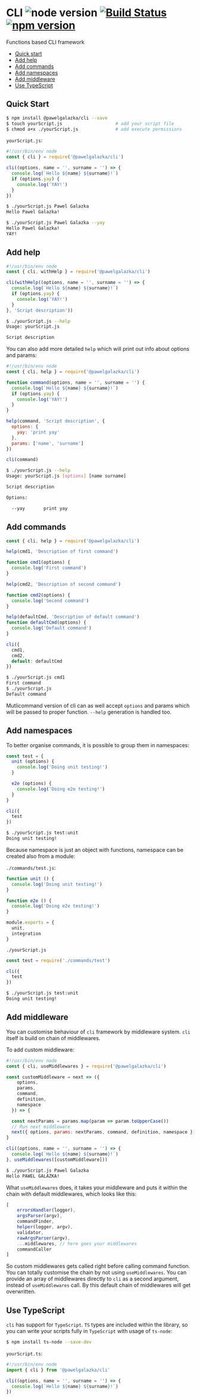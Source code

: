 # CLI ![node version](https://img.shields.io/node/v/%40pawelgalazka%2Fcli.svg) [![Build Status](https://travis-ci.org/pawelgalazka/cli.svg?branch=master)](https://travis-ci.org/pawelgalazka/cli) [![npm version](https://badge.fury.io/js/%40pawelgalazka%2Fcli.svg)](https://badge.fury.io/js/%40pawelgalazka%2Fcli)
Functions based CLI framework

- [Quick start](#quick-start)
- [Add help](#add-help)
- [Add commands](#add-commands)
- [Add namespaces](#add-namespaces)
- [Add middleware](#add-middleware)
- [Use TypeScript](#use-typescript)

## Quick Start

```sh
$ npm install @pawelgalazka/cli --save
$ touch yourScript.js                    # add your script file
$ chmod a+x ./yourScript.js              # add execute permissions
```

`yourScript.js`:
```js
#!/usr/bin/env node
const { cli } = require('@pawelgalazka/cli')

cli((options, name = '', surname = '') => {
  console.log(`Hello ${name} ${surname}!`)
  if (options.yay) {
    console.log('YAY!')
  }
})
```

```sh
$ ./yourScript.js Pawel Galazka
Hello Pawel Galazka!
```

```sh
$ ./yourScript.js Pawel Galazka --yay
Hello Pawel Galazka!
YAY!
```

## Add help

```js
#!/usr/bin/env node
const { cli, withHelp } = require('@pawelgalazka/cli')

cli(withHelp((options, name = '', surname = '') => {
  console.log(`Hello ${name} ${surname}!`)
  if (options.yay) {
    console.log('YAY!')
  }
}, 'Script description'))
```

```sh
$ ./yourScript.js --help
Usage: yourScript.js

Script description
```

You can also add more detailed `help` which will print out info
about options and params:

```js
#!/usr/bin/env node
const { cli, help } = require('@pawelgalazka/cli')

function command(options, name = '', surname = '') {
  console.log(`Hello ${name} ${surname}!`)
  if (options.yay) {
    console.log('YAY!')
  }  
}

help(command, 'Script description', {
  options: {
    yay: 'print yay'
  },
  params: ['name', 'surname']
})

cli(command)
```

```sh
$ ./yourScript.js --help
Usage: yourScript.js [options] [name surname]

Script description

Options:

  --yay       print yay
```

## Add commands

```js
const { cli, help } = require('@pawelgalazka/cli')

help(cmd1, 'Description of first command')

function cmd1(options) {
  console.log('First command')
}

help(cmd2, 'Description of second command')

function cmd2(options) {
  console.log('Second command')
}

help(defaultCmd, 'Description of default command')
function defaultCmd(options) {
  console.log('Default command')
}

cli({
  cmd1,
  cmd2,
  default: defaultCmd
})
```

```sh
$ ./yourScript.js cmd1
First command
$ ./yourScript.js
Default command
```

Mutlicommand version of cli can as well accept `options` and params which
will be passed to proper function. `--help` generation is handled too.

## Add namespaces

To better organise commands, it is possible to group them in namespaces:

```js
const test = {
  unit (options) {
    console.log('Doing unit testing!')
  }

  e2e (options) {
    console.log('Doing e2e testing!')
  }
}

cli({
  test
})
```

```sh
$ ./yourScript.js test:unit
Doing unit testing!
```

Because namespace is just an object with functions, namespace 
can be created also from a module:

`./commands/test.js`:
```javascript
function unit () {
  console.log('Doing unit testing!')
}

function e2e () {
  console.log('Doing e2e testing!')
}

module.exports = {
  unit,
  integration
}
```

`./yourScript.js`
```js
const test = require('./commands/test')

cli({
  test
})
```

```bash
$ ./yourScript.js test:unit
Doing unit testing!
```

## Add middleware

You can customise behaviour of `cli` framework by middleware system. `cli`
itself is build on chain of middlewares.

To add custom middleware:

```js
#!/usr/bin/env node
const { cli, useMiddlewares } = require('@pawelgalazka/cli')

const customMiddleware = next => ({ 
    options, 
    params,
    command,
    definition, 
    namespace
  }) => {

  const nextParams = params.map(param => param.toUpperCase())
  // Run next middleware
  next({ options, params: nextParams, command, definition, namespace })
}

cli((options, name = '', surname = '') => {
  console.log(`Hello ${name} ${surname}!`)
}, useMiddlewares([customMiddleware]))
```

```sh
$ ./yourScript.js Pawel Galazka
Hello PAWEL GALAZKA!
```

What `useMiddlewares` does, it takes your middleware and puts it within the chain
with default middlewares, which looks like this:

```js
[
    errorsHandler(logger),
    argsParser(argv),
    commandFinder,
    helper(logger, argv),
    validator,
    rawArgsParser(argv),
    ...middlewares, // here goes your middlewares
    commandCaller
]
```

So custom middlewares gets called right before calling command function. You
can totally customise the chain by not using `useMiddlewares`. You can provide an array
of middlewares directly to `cli` as a second argument, instead of `useMiddlewares` call.
By this default chain of middlewares will get overwritten.

## Use TypeScript

`cli` has support for `TypeScript`. `TS` types are included within the
library, so you can write your scripts fully in `TypeScript` with usage
of `ts-node`:

```sh
$ npm install ts-node --save-dev
```

`yourScript.ts`:
```ts
#!/usr/bin/env node
import { cli } from '@pawelgalazka/cli'

cli((options, name = '', surname = '') => {
  console.log(`Hello ${name} ${surname}!`)
})
```
